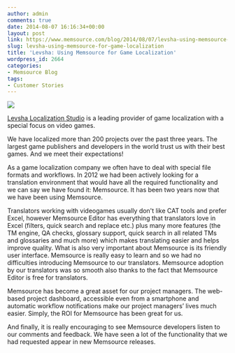 ```yaml
---
author: admin
comments: true
date: 2014-08-07 16:16:34+00:00
layout: post
link: https://www.memsource.com/blog/2014/08/07/levsha-using-memsource-for-game-localization/
slug: levsha-using-memsource-for-game-localization
title: 'Levsha: Using Memsource for Game Localization'
wordpress_id: 2664
categories:
- Memsource Blog
tags:
- Customer Stories
---
```


[![](/wp-content/uploads/2014/08/levsha-logo.png)](http://www.levshagames.ru)

[Levsha Localization Studio](http://www.levshagames.ru) is a leading provider of game localization with a special focus on video games.

We have localized more than 200 projects over the past three years. The largest game publishers and developers in the world trust us with their best games. And we meet their expectations!<!-- more -->

As a game localization company we often have to deal with special file formats and workflows. In 2012 we had been actively looking for a translation environment that would have all the required functionality and we can say we have found it: Memsource. It has been two years now that we have been using Memsource.

Translators working with videogames usually don't like CAT tools and prefer Excel, however Memsource Editor has everything that translators love in Excel (filters, quick search and replace etc.) plus many more features (the TM engine, QA checks, glossary support, quick search in all related TMs and glossaries and much more) which makes translating easier and helps improve quality. What is also very important about Memsource is its friendly user interface. Memsource is really easy to learn and so we had no difficulties introducing Memsource to our translators. Memsource adoption by our translators was so smooth also thanks to the fact that Memsource Editor is free for translators.

Memsource has become a great asset for our project managers. The web-based project dashboard, accessible even from a smartphone and automatic workflow notifications make our project managers’ lives much easier. Simply, the ROI for Memsource has been great for us.

And finally, it is really encouraging to see Memsource developers listen to our comments and feedback. We have seen a lot of the functionality that we had requested appear in new Memsource releases.
